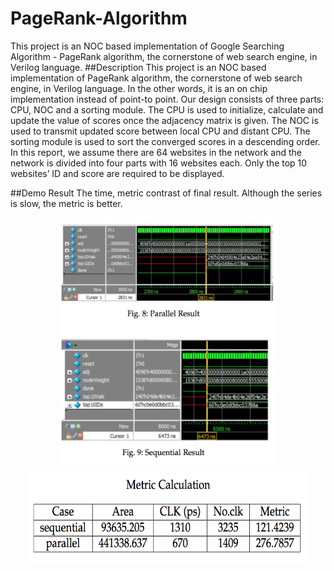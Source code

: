 # PageRank-Algorithm
This project is an NOC based implementation of Google Searching Algorithm - PageRank algorithm, the cornerstone of web search engine, in Verilog language.
##Description
This project is an NOC based implementation of PageRank algorithm, the cornerstone of web search engine, in Verilog language. In the other words, it is an on chip implementation instead of point-to point. Our design consists of three parts: CPU, NOC and a sorting module. The CPU is used to initialize, calculate and update the value of scores once the adjacency matrix is given. The NOC is used to transmit updated score between local CPU and distant CPU. The sorting module is used to sort the converged scores in a descending order. In this report, we assume there are 64 websites in the network and the network is divided into four parts with 16 websites each. Only the top 10 websites’ ID and score are required to be displayed.

##Demo Result
The time, metric contrast of final result. Although the series is slow, the metric is better.
<div align=center><img src="https://github.com/qyyMriel/PageRank-Algorithm/blob/master/result.png?raw=true" width="350" height="400" alt="Image of Final result"/></div>

<div align=center><img src="https://github.com/qyyMriel/PageRank-Algorithm/blob/master/metric.png?raw=true" width="450" height="150" alt="Image of Final result"/></div>



